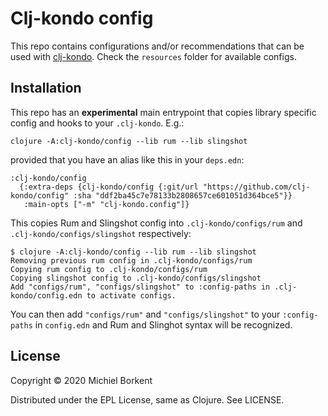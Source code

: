 # Clj-kondo config

This repo contains configurations and/or recommendations that can be used with
[clj-kondo](https://github.com/borkdude/clj-kondo/). Check the `resources` folder for available configs.

## Installation

This repo has an **experimental** main entrypoint that copies library specific config and hooks to your `.clj-kondo`. E.g.:

``` shell
clojure -A:clj-kondo/config --lib rum --lib slingshot
```

provided that you have an alias like this in your `deps.edn`:

``` 
:clj-kondo/config
  {:extra-deps {clj-kondo/config {:git/url "https://github.com/clj-kondo/config" :sha "ddf2ba45c7e78133b2808657ce601051d364bce5"}}
   :main-opts ["-m" "clj-kondo.config"]}
``` 

This copies Rum and Slingshot config into `.clj-kondo/configs/rum` and `.clj-kondo/configs/slingshot` respectively:

``` shell
$ clojure -A:clj-kondo/config --lib rum --lib slingshot
Removing previous rum config in .clj-kondo/configs/rum
Copying rum config to .clj-kondo/configs/rum
Copying slingshot config to .clj-kondo/configs/slingshot
Add "configs/rum", "configs/slingshot" to :config-paths in .clj-kondo/config.edn to activate configs.
```

You can then add `"configs/rum"` and `"configs/slingshot"`  to your `:config-paths` in `config.edn` and Rum and Slinghot syntax will be recognized.

## License

Copyright © 2020 Michiel Borkent

Distributed under the EPL License, same as Clojure. See LICENSE.
